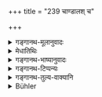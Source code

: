 +++
title = "239 चाण्डालश् च"

+++

<details><summary>गङ्गानथ-मूलानुवादः</summary>

The Cāṇdāla, the pig, the cock, as also the dog, the unclean woman and the eunuch should not look at the Brāhmaṇas while eating.—(239)
</details>

<details><summary>मेधातिथिः</summary>

**वराहः** शूकरः । स च ग्राम्यः । श्वसंनिधानतो **नेक्षेरन्न्** इति यद्य् अपि श्रुतम्, तथापि तत्प्रदेशसंनिधिम् एव शिष्टा नानुमन्यन्ते । तथा च "घ्राणेन शूकरः" (म्ध् ३.२३१) इत्यादि क्रियान्तरम् अर्थवादेन श्रूयते । न चानीक्षमाणस्य घ्राणं संभवति । संनिहितानां तु स्वरूपानुवादो ऽयम् । सूकरो विजिघ्रति । **कुक्कुटः** पक्षान् उद्धुनोति । "तस्मात् परिश्रिते दद्यात्" (ग्ध् १५.२५) इति विधिः । प्रयोजनम् एतद् दोषाभावे ऽपरिश्रिते ऽपि दद्यात् । **षण्ढो** नपुंसकम् ॥ ३.२२९ ॥
</details>

<details><summary>गङ्गानथ-भाष्यानुवादः</summary>

‘*Pig*’—the village-hog.

Though it has been declared that ‘these shall not *look* at dose quarters,’ yet what the cultured people avoid is these being near the place. In verse 241 below also, the mention of an act (other than
*seeing*) in the passage ‘the pig spoils the food by *smelling*’ is a
purely deprecatory supplement. Certainly, there can be no *smelling* by one who does not *see*.

In fact, the verse merely describes the things that may happen to be near by; what is meant is the Injunction that, since, as a rule, the pig is prone to sniff at the food, and the cock is prone to flapping its wings, and so forth,—therefore, one should feed the Brāhmaṇas in a sheltered place; and the purpose served by the present verse is that it implies that, where there is no danger of such untoward happenings, the feeding may be done in an unsheltered place also.

‘*Eunuch*’—One without the signs of masculinity.—(239)
</details>

<details><summary>गङ्गानथ-टिप्पन्यः</summary>

This verse is quoted in *Hemādri* (Śrāddha, p. 516); and Dāna, p. 108);—in *Śrāddhakriyākaumudī* (pp. 105 and 169);—and in
*Gadādharapaddhati* (Kāla, p. 521).
</details>

<details><summary>गङ्गानथ-तुल्य-वाक्यानि</summary>

**(verses 3.239-241)  
**

*Gautama* (15, 24).—‘What is seen by the dog, the Caṇḍāla and the
outcast becomes defiled.’

*Āpastamba Dharmasūtra* (2.17, 20).—‘They forbid the seeing of the
Śrāddha by dogs and unqualified persons.’

*Viṣṇu* (82.6-9).—‘One should not look at a woman in her courses, nor a
dog, nor the village-hog, nor the village-cock.’

*Viṣṇu* (quoted in Caturvarga-cintāmaṇi-Śrāddha, p. 516).—‘No persons of
deficient limbs, nor those with superfluous limbs, nor Śūdras, nor outcasts, nor persons suffering from serious diseases, shall look at the Śrāddha.’

*Uśanas* (Do.).—‘The village hog, the cat, the cock, the mungoose, the
woman in her courses, the Śūdra woman or her husband should be removed to a distance.’

*Yama* (Do.).—‘The cock, village-hog, crow, oat, the husband of a girl
married after puberty, impotent man, woman in her courses,—all these should be always kept away at the time of the Śrāddha;—the cock defiles by the flapping of its wings, the hog by smelling and the crow by crowing; the dog by looking at it and the cat by hearing it, the husband of the girl married after puberty defiles it by receiving gifts, and the Śūdra by his eyes; the impotent man defiles by Ms shadow and the woman in her courses by her touch.’

*Bṛhad- Yama* (38).—‘All these should be carefully kept away; otherwise
the Pitṛs go away disappointed and the man remains indebted.’

*Devala* (Aparāka, p. 472).—‘All that is disgusting or unclean, naked
man, a rogue, a woman in her courses, a man dressed in blue or ruddy clothes, one with ears lopped off, weapons, iron, lead, man clothed in dirty clothes, food kept overnight,—these shall be avoided at Śrāddhas. If wine happen even to touch the house, the Śrāddha goes to the Rākṣasas.’

*Vyāsa* (Do.).—‘The Caṇḍāla, the man clothed in ruddy clothes, the
leper, the outcast, the embryo-killer, one of doubtful birth, relatives of outcasts,—all these should be avoided when one is performing a Śrāddha.’

*Brahmāṇḍapurāṇa* (Do.).—‘The naked man and others should not see the
Śrāddha, those who renounce the Veda are called *naked*; the thief, the cruel man should not he seen, all other wicked men should he avoided.’
</details>

<details><summary>Bühler</summary>

239	A Kandala, a village pig, a cock, a dog, a menstruating woman, and a eunuch must not look at the Brahmanas while they eat.
</details>
